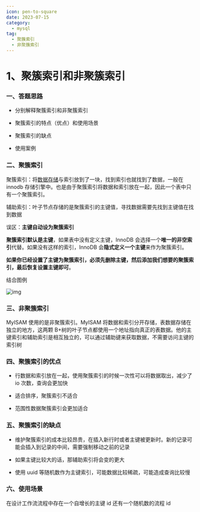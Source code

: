 ```yaml
---
icon: pen-to-square
date: 2023-07-15
category:
  - mysql
tag:
  - 聚簇索引
  - 非聚簇索引
---
```


# 1、聚簇索引和非聚簇索引



### 一、答题思路

- 分别解释聚簇索引和非聚簇索引

- 聚簇索引的特点（优点）和使用场景

- 聚簇索引的缺点

- 使用案例

  

### 二、聚簇索引

聚簇索引：将[数据存储](https://cloud.tencent.com/product/cdcs?from=20065&from_column=20065)与索引放到了一块，找到索引也就找到了数据，一般在 innodb 存储引擎中。也是由于聚簇索引将数据和索引放在一起，因此一个表中只有一个聚簇索引。

辅助索引：叶子节点存储的是聚簇索引的主键值，寻找数据需要先找到主键值在找到数据

误区：**主键自动设为聚簇索引**

**聚簇索引默认是主键**，如果表中没有定义主键，InnoDB 会选择一个**唯一的非空索引**代替。如果没有这样的索引，InnoDB 会**隐式定义一个主键**来作为聚簇索引。

**如果你已经设置了主键为聚簇索引，必须先删除主键，然后添加我们想要的聚簇索引，最后恢复设置主键即可**。

结合图例

![img](https://ask.qcloudimg.com/http-save/yehe-2823867/2q05hsflfa.jpeg)

### 三、非聚簇索引

MyISAM 使用的是非聚簇索引。MyISAM 将数据和索引分开存储，表数据存储在独立的地方，这两颗 B+树的叶子节点都使用一个地址指向真正的表数据。他的主键索引和辅助索引是相互独立的，可以通过辅助键来获取数据，不需要访问主键的索引树



### 四、聚簇索引的优点

- 行数据和索引放在一起，使用聚簇索引的时候一次性可以将数据取出，减少了 io 次数，查询会更加快

- 适合排序，聚簇索引不适合

- 范围性数据聚簇索引会更加适合

  

### 五、聚簇索引的缺点

- 维护聚簇索引的成本比较昂贵，在插入新行时或者主键被更新时。新的记录可能会插入到记录的中间，需要强制移动之前的记录

- 如果主键比较大的话，那辅助索引将会变的更大

- 使用 uuid 等随机数作为主键索引，可能数据比较稀疏，可能造成查询比较慢

  

### 六、使用场景

在设计工作流流程中存在一个自增长的主键 id 还有一个随机数的流程 id
